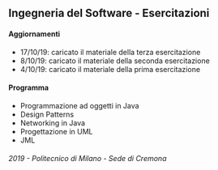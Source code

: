 ## Ingegneria del Software - Esercitazioni

#### Aggiornamenti

- 17/10/19: caricato il materiale della terza esercitazione
- 8/10/19: caricato il materiale della seconda esercitazione
- 4/10/19: caricato il materiale della prima esercitazione


#### Programma

- Programmazione ad oggetti in Java
- Design Patterns
- Networking in Java
- Progettazione in UML
- JML

###### 2019 - Politecnico di Milano - Sede di Cremona

